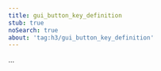 ```yaml
---
title: gui_button_key_definition
stub: true
noSearch: true
about: 'tag:h3/gui_button_key_definition'
---
```

  ...
  